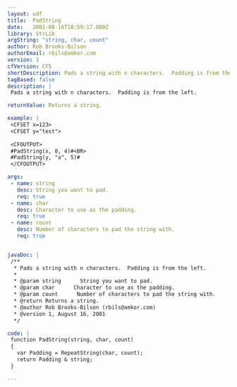```yaml
---
layout: udf
title:  PadString
date:   2001-08-16T18:59:17.000Z
library: StrLib
argString: "string, char, count"
author: Rob Brooks-Bilson
authorEmail: rbils@amkor.com
version: 1
cfVersion: CF5
shortDescription: Pads a string with n characters.  Padding is from the left.
tagBased: false
description: |
 Pads a string with n characters.  Padding is from the left.

returnValue: Returns a string.

example: |
 <CFSET x=123>
 <CFSET y="test">
 
 <CFOUTPUT>
 #PadString(x, 0, 4)#<BR>
 #PadString(y, "a", 5)#
 </CFOUTPUT>

args:
 - name: string
   desc: String you want to pad.
   req: true
 - name: char
   desc: Character to use as the padding.
   req: true
 - name: count
   desc: Number of characters to pad the string with.
   req: true


javaDoc: |
 /**
  * Pads a string with n characters.  Padding is from the left.
  * 
  * @param string      String you want to pad. 
  * @param char      Character to use as the padding. 
  * @param count      Number of characters to pad the string with. 
  * @return Returns a string. 
  * @author Rob Brooks-Bilson (rbils@amkor.com) 
  * @version 1, August 16, 2001 
  */

code: |
 function PadString(string, char, count)
 {
   var Padding = RepeatString(char, count);
   return Padding & string;
 }

---
```



